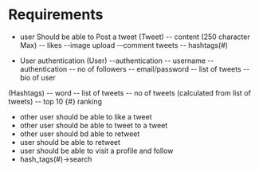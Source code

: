 # Requirements
- user Should be able to Post a tweet
(Tweet)
       -- content (250 character Max)
       -- likes
       --image upload
       --comment tweets
       -- hashtags(#)

- User authentication 
(User)
      --authentication
      -- username
      -- authentication
      -- no of followers
      -- email/password
      -- list of tweets
      -- bio of user

(Hashtags)
      -- word
      -- list of tweets
      -- no of tweets (calculated from list of tweets)
      -- top 10  {#} ranking



- other user should be able to like a tweet
- other  user should be able to tweet to a tweet
- other user  should bd able to retweet
- user should be able to retweet
- user  should be able to visit a profile and  follow
- hash_tags(#)->search

